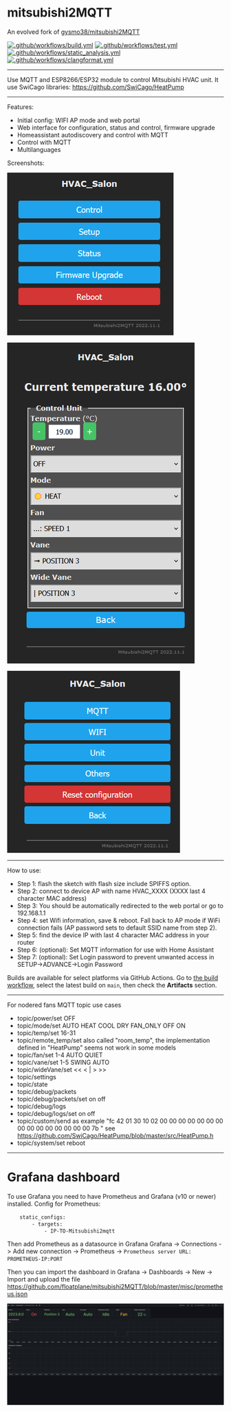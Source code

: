 # mitsubishi2MQTT

An evolved fork of [gysmo38/mitsubishi2MQTT](https://github.com/gysmo38/mitsubishi2MQTT)

[![.github/workflows/build.yml](https://github.com/floatplane/mitsubishi2MQTT/actions/workflows/build.yml/badge.svg)](https://github.com/floatplane/mitsubishi2MQTT/actions/workflows/build.yml)
[![.github/workflows/test.yml](https://github.com/floatplane/mitsubishi2MQTT/actions/workflows/test.yml/badge.svg)](https://github.com/floatplane/mitsubishi2MQTT/actions/workflows/test.yml)
[![.github/workflows/static_analysis.yml](https://github.com/floatplane/mitsubishi2MQTT/actions/workflows/static_analysis.yml/badge.svg)](https://github.com/floatplane/mitsubishi2MQTT/actions/workflows/static_analysis.yml)
[![.github/workflows/clangformat.yml](https://github.com/floatplane/mitsubishi2MQTT/actions/workflows/clangformat.yml/badge.svg)](https://github.com/floatplane/mitsubishi2MQTT/actions/workflows/clangformat.yml)

***
Use MQTT and ESP8266/ESP32 module to control Mitsubishi HVAC unit.
It use SwiCago libraries: https://github.com/SwiCago/HeatPump


***
Features:
 - Initial config:  WIFI AP mode and web portal
 - Web interface for configuration, status and control, firmware upgrade
 - Homeassistant autodiscovery and control with MQTT
 - Control with MQTT
 - Multilanguages

Screenshots:

![Main page](doc/images/main_page.png)

![](doc/images/control_page.png)

![](doc/images/config_page.png)

***
How to use:
 - Step 1: flash the sketch with flash size include SPIFFS option.
 - Step 2: connect to device AP with name HVAC_XXXX (XXXX last 4 character MAC address)
 - Step 3: You should be automatically redirected to the web portal or go to 192.168.1.1
 - Step 4: set Wifi information, save & reboot. Fall back to AP mode if WiFi connection fails (AP password sets to default SSID name from step 2).
 - Step 5: find the device IP with last 4 character MAC address in your router
 - Step 6: (optional): Set MQTT information for use with Home Assistant
 - Step 7: (optional): Set Login password to prevent unwanted access in SETUP->ADVANCE->Login Password

Builds are available for select platforms via GitHub Actions. Go to [the build workflow](https://github.com/floatplane/mitsubishi2MQTT/actions/workflows/build.yml), select the latest build on `main`, then check the **Artifacts** section. 

***
For nodered fans MQTT topic use cases
- topic/power/set OFF
- topic/mode/set AUTO HEAT COOL DRY FAN_ONLY OFF ON
- topic/temp/set 16-31
- topic/remote_temp/set also called "room_temp", the implementation defined in "HeatPump" seems not work in some models
- topic/fan/set 1-4 AUTO QUIET
- topic/vane/set 1-5 SWING AUTO
- topic/wideVane/set << < | > >>
- topic/settings
- topic/state
- topic/debug/packets
- topic/debug/packets/set on off
- topic/debug/logs
- topic/debug/logs/set on off
- topic/custom/send as example "fc 42 01 30 10 02 00 00 00 00 00 00 00 00 00 00 00 00 00 00 00 7b " see https://github.com/SwiCago/HeatPump/blob/master/src/HeatPump.h
- topic/system/set reboot 
***
# Grafana dashboard
To use Grafana you need to have Prometheus and Grafana (v10 or newer) installed.
Config for Prometheus:
```  - job_name: Mitsubishi2mqtt
    static_configs:
        - targets:
            - IP-TO-Mitsubishi2mqtt
```
Then add Prometheus as a datasource in Grafana
Grafana -> Connections -> Add new connection -> Prometheus -> ```Prometheus server URL: PROMETHEUS-IP:PORT```

Then you can import the dashboard in Grafana -> Dashboards -> New -> Import and upload the file https://github.com/floatplane/mitsubishi2MQTT/blob/master/misc/prometheus.json

![](doc/images/Grafana-screenshot.png)

